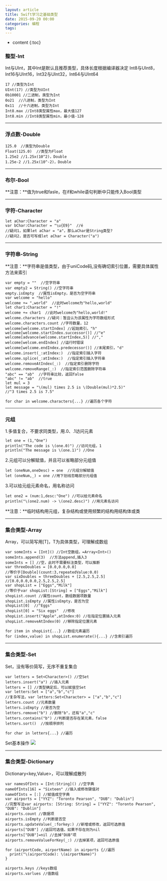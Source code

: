 ```yaml
---
layout: article
title: Swift学习之基础类型
date: 2015-09-20 00:00
categories: 编程
tags:
---
```


* content
{:toc}

### 整型-Int
Int与UInt，其中Int是默认且推荐类型，具体长度根据编译器决定
Int8与UInt8，Int16与UInt16，Int32与UInt32，Int64与UInt64

	17 //类型为Int
	UInt(17) //类型为UInt
	0b10001 //二进制，类型为Int
	0o21  //八进制，类型为Int
	0x11  //十六进制，类型为Int
	Int8.max //Int8类型属性max，最大值127
	Int8.min //Int8类型属性min，最小值-128

----------

<!--more-->

### 浮点数-Double

	125.0  //类型为Double
	Float(125.0)  //类型为Float
	1.25e2 //1.25x(10^2)，Double
	1.25e-2 //1.25x(10^-2)，Double

----------

### 布尔-Bool

**注意：**值为true和fasle，在if和while语句判断中只能传入Bool类型

----------

### 字符-Character

	let aChar:Character = "a"
	var bChar:Character = "\u{E9}"  //é
	//疑问1，如果let aChar = "a"，那么aChar是String类型?
	//疑问2，是否可写成let aChar = Character("a")

----------

### 字符串-String

**注意：**字符串是值类型，由于uniCode码,没有确切索引位置，需要具体属性方法来索引

	var empty = ""  //空字符串
	var empty2 = String() //空字符串
	empty.isEmpty  //属性isEmpty，是否为空字符串
	var welcome = "hello"
	welcome += ",world"  //此时welcome为"hello,world"
	let char1:Character = "!"
	welcome += char1  //此时welcome为"hello,world!"
	welcome.characters //疑问：暂且认为该属性为字符数组形式
	welcome.characters.count //字符数量，12
	welcome[welcome.startIndex] //起始索引，"h"
	welcome[welcome.startIndex.successor()] //"e"
	welcome[advance(welcome.startIndex,5)] //","
	welcome[welcom.endIndex] //运行时错误
	welcome[welcome.endIndex.predecessor()] //末尾索引，"d"
	welcome.insert(_:atIndex:)  //指定索引插入字符
	welcome.splice(_:atIndex:)  //指定索引插入字符串
	welcome.removeAtIndex(_:)  //指定索引删除字符
	welcome.removeRange(_:)  //指定索引范围删除字符串
	"abc" == "ab"  //字符串比较，返回false
	"abc" != "ab"  //true
	let mul = 3
	let message = "\(mul) times 2.5 is \(Double(mul)*2.5)"
	//"3 times 2.5 is 7.5"

	for char in welcome.characters{...} //遍历各个字符

----------

### 元组

1.多值复合，不要求同类型，用.0、.1访问元素

	let one = (1,"One")
	println("The code is \(one.0)") //访问元组，1
	println("The message is \(one.1)") //One

2.元组可以分解赋值，并且可以省略部分元组值

	let (oneNum,oneDesc) = one  //元组分解赋值
	let (oneNum,_) = one //用下划线忽略部分元组值

3.可以给元组元素命名，用名称访问

	let one2 = (num:1,desc:"One") //可以给元素命名
	println("\(one2.num) -> \(one2.desc)") //用元素名访问

**注意：**临时结构用元组，复杂结构或使用频繁的结构用结构体或类

----------

### 集合类型-Array

Array<T>，可以简写用[T]，T为具体类型，可理解成数组

	var someInts = [Int]() //Int空数组，=Array<Int>()
	someInts.append(3)  //方法append,插入3
	someInts = [] //空，此时不需要标注类型，可以推断
	var threeDoubles = [0.0,0.0,0.0]
	//等价于[Double](count:3,repeatedValue:0.0)
	var sixDoubles = threeDoubles + [2.5,2.5,2.5]
	//[0.0,0.0,0.0,2.5,2.5,2.5]
	var shopList = ["Eggs","Milk"]
	//等价于var shopList:[String] = ["Eggs","Milk"]
	shopList.count //属性count，数组数据项数量
	shopList.isEmpty //属性isEmpty，是否为空
	shopList[0]  //"Eggs"
	shopList[0] = "Six eggs"  //修改
	shopList.insert("Apple",atIndex:0) //在指定位置插入元素
	shopList.removeAtIndex(0) //移除指定位置元素

	for item in shopList{...} //数组元素遍历
	for (index,value) in shopList.enumerate(){...} //含索引遍历

----------

### 集合类型-Set

Set<T>，没有等价简写，无序不重复集合

	var letters = Set<Character>() //空Set
	letters.insert("a") //插入元素
	letters = [] //类型确定后，可以赋值空Set
	var letters:Set = ["a","b","c"]
	//复杂写法，var letters:Set<Character> = ["a","b","c"]
	letters.count //元素数量
	letters.isEmpty //是否为空
	letters.remove("b") //删除"b"，还有"a","c"
	letters.contains("b") //判断是否存在某元素，false
	letters.sort()  //按顺序排列

	for char in letters{...} //遍历

Set基本操作
![](https://harmonyhu.github.io/img/SetOperate.jpg)

----------

### 集合类型-Dictionary

Dictionary<key,Value>，可以理解成散列

	var namesOfInts = [Int:String]() //空字典
	nameOfInts[16] = "Sixteen" //插入或修改键值对
	nameOfInts = [:] //赋值成空字典
	var airports = ["YYZ": "Toronto Pearson", "DUB": "Dublin"]
	//完整写法var airports: [String: String] = ["YYZ": "Toronto Pearson", "DUB": "Dublin"]
	airports.count //数据项
	airports.isEmpty //判断是否空
	airports.updateValue(_:forkey:) //新增或修改，返回可选原值
	airports["DUB"] //返回可选值，如果不存在则为nil
	airports["DUB"]=nil //去掉"DUB"项
	airports.removeValueForKey(_:) //去掉某项，返回可选原值

	for (airportCode, airportName) in airports {//遍历
	  print("\(airportCode): \(airportName)")
	}

	airports.keys //keys数组
	airports.varlues //值数组